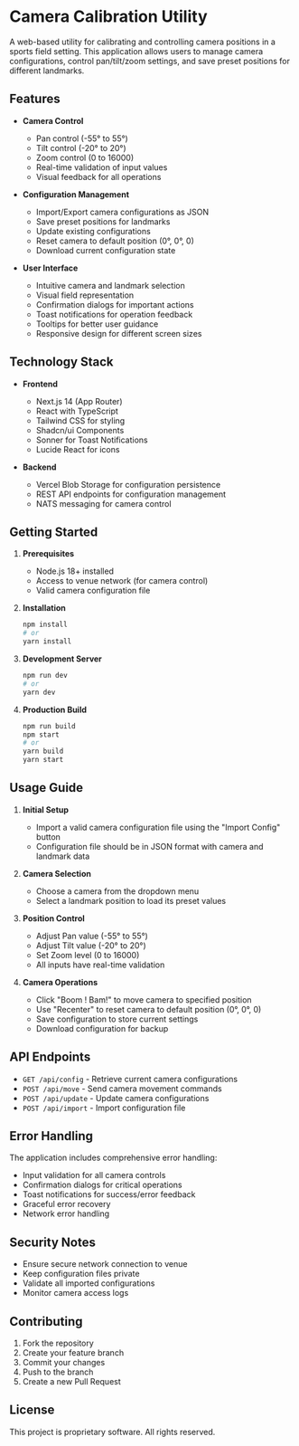 # Camera Calibration Utility

A web-based utility for calibrating and controlling camera positions in a sports field setting. This application allows users to manage camera configurations, control pan/tilt/zoom settings, and save preset positions for different landmarks.

## Features

- **Camera Control**
  - Pan control (-55° to 55°)
  - Tilt control (-20° to 20°)
  - Zoom control (0 to 16000)
  - Real-time validation of input values
  - Visual feedback for all operations

- **Configuration Management**
  - Import/Export camera configurations as JSON
  - Save preset positions for landmarks
  - Update existing configurations
  - Reset camera to default position (0°, 0°, 0)
  - Download current configuration state

- **User Interface**
  - Intuitive camera and landmark selection
  - Visual field representation
  - Confirmation dialogs for important actions
  - Toast notifications for operation feedback
  - Tooltips for better user guidance
  - Responsive design for different screen sizes

## Technology Stack

- **Frontend**
  - Next.js 14 (App Router)
  - React with TypeScript
  - Tailwind CSS for styling
  - Shadcn/ui Components
  - Sonner for Toast Notifications
  - Lucide React for icons

- **Backend**
  - Vercel Blob Storage for configuration persistence
  - REST API endpoints for configuration management
  - NATS messaging for camera control

## Getting Started

1. **Prerequisites**
   - Node.js 18+ installed
   - Access to venue network (for camera control)
   - Valid camera configuration file

2. **Installation**
   ```bash
   npm install
   # or
   yarn install
   ```

3. **Development Server**
   ```bash
   npm run dev
   # or
   yarn dev
   ```

4. **Production Build**
   ```bash
   npm run build
   npm start
   # or
   yarn build
   yarn start
   ```

## Usage Guide

1. **Initial Setup**
   - Import a valid camera configuration file using the "Import Config" button
   - Configuration file should be in JSON format with camera and landmark data

2. **Camera Selection**
   - Choose a camera from the dropdown menu
   - Select a landmark position to load its preset values

3. **Position Control**
   - Adjust Pan value (-55° to 55°)
   - Adjust Tilt value (-20° to 20°)
   - Set Zoom level (0 to 16000)
   - All inputs have real-time validation

4. **Camera Operations**
   - Click "Boom ! Bam!" to move camera to specified position
   - Use "Recenter" to reset camera to default position (0°, 0°, 0)
   - Save configuration to store current settings
   - Download configuration for backup

## API Endpoints

- `GET /api/config` - Retrieve current camera configurations
- `POST /api/move` - Send camera movement commands
- `POST /api/update` - Update camera configurations
- `POST /api/import` - Import configuration file

## Error Handling

The application includes comprehensive error handling:
- Input validation for all camera controls
- Confirmation dialogs for critical operations
- Toast notifications for success/error feedback
- Graceful error recovery
- Network error handling

## Security Notes

- Ensure secure network connection to venue
- Keep configuration files private
- Validate all imported configurations
- Monitor camera access logs

## Contributing

1. Fork the repository
2. Create your feature branch
3. Commit your changes
4. Push to the branch
5. Create a new Pull Request

## License

This project is proprietary software. All rights reserved.
